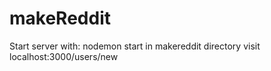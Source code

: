 # makeReddit
Start server with: nodemon start in makereddit directory
visit localhost:3000/users/new
